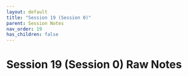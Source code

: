 ```yaml
---
layout: default
title: "Session 19 (Session 0)"
parent: Session Notes
nav_order: 19
has_children: false
---
```


# Session 19 (Session 0) Raw Notes
